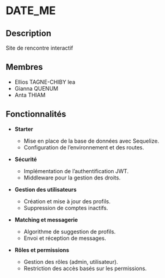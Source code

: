 # DATE_ME

## Description
Site de rencontre interactif

## Membres
- Ellios TAGNE-CHIBY lea
- Gianna QUENUM
- Anta THIAM

## Fonctionnalités
- **Starter** 
  - Mise en place de la base de données avec Sequelize.
  - Configuration de l’environnement et des routes.

- **Sécurité** 
  - Implémentation de l’authentification JWT.
  - Middleware pour la gestion des droits.

- **Gestion des utilisateurs**
  - Création et mise à jour des profils.
  - Suppression de comptes inactifs.

- **Matching et messagerie**
  - Algorithme de suggestion de profils.
  - Envoi et réception de messages.

- **Rôles et permissions**
  - Gestion des rôles (admin, utilisateur).
  - Restriction des accès basés sur les permissions.